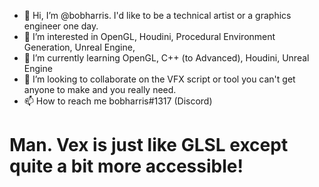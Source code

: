 - 👋 Hi, I’m @bobharris. I'd like to be a technical artist or a graphics engineer one day.
- 👀 I’m interested in OpenGL, Houdini, Procedural Environment Generation, Unreal Engine, 
- 🌱 I’m currently learning OpenGL, C++ (to Advanced), Houdini, Unreal Engine
- 💞️ I’m looking to collaborate on the VFX script or tool you can't get anyone to make and you really need. 
- 📫 How to reach me bobharris#1317 (Discord)

<!---
bobharris/bobharris is a ✨ special ✨ repository because its `README.md` (this file) appears on your GitHub profile.
You can click the Preview link to take a look at your changes.
--->


# Man. Vex is just like GLSL except quite a bit more accessible!
